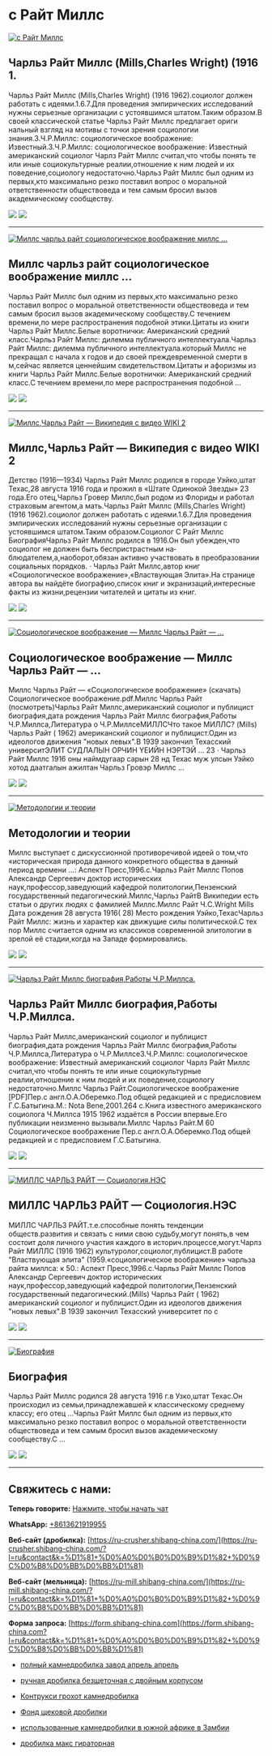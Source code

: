 # с Райт Миллс

<a href="https://swt.shibang-china.com/?l=ru&img&k=%D1%81+%D0%A0%D0%B0%D0%B9%D1%82+%D0%9C%D0%B8%D0%BB%D0%BB%D1%81" target="_blank">![с Райт Миллс](http://static.shibang-china.com/all-800x300/1076.jpg)</a>

## Чарльз Райт Миллс (Mills,Charles Wright) (1916 1.
Чарльз Райт Миллс (Mills,Charles Wright) (1916 1962).социолог должен работать с идеями.1.6.7.Для проведения эмпирических исследований нужны серьезные организации с устоявшимся штатом.Таким образом.В своей классической статье Чарльз Райт Миллс предлагает ориги нальный взгляд на мотивы с точки зрения социологии знания.3.Ч.Р.Миллс: социологическое воображение: Известный.3.Ч.Р.Миллс: социологическое воображение: Известный американский социолог Чарлз Райт Миллс считал,что чтобы понять те или иные социокультурные реалии,отношение к ним людей и их поведение,социологу недостаточно.Чарльз Райт Миллс был одним из первых,кто максимально резко поставил вопрос о моральной ответственности обществоведа и тем самым бросил вызов академическому сообществу.


<a href="https://whatsapp.shibangsoft.com/WhatsApp.php" target="_blank" title="WhatsApp">![](http://static.shibang-china.com/icon/whatsapp.png)</a> <a href="https://swt.shibang-china.com/?l=ru&icon&k=%D1%81+%D0%A0%D0%B0%D0%B9%D1%82+%D0%9C%D0%B8%D0%BB%D0%BB%D1%81" target="_blank">![](http://static.shibang-china.com/icon/chat-ru.png)</a>

---

<a href="https://swt.shibang-china.com/?l=ru&img&k=%D1%81+%D0%A0%D0%B0%D0%B9%D1%82+%D0%9C%D0%B8%D0%BB%D0%BB%D1%81" target="_blank">![Миллс чарльз райт социологическое воображение миллс …](http://static.shibang-china.com/all-800x300/1420.jpg)</a>

## Миллс чарльз райт социологическое воображение миллс …
Чарльз Райт Миллс был одним из первых,кто максимально резко поставил вопрос о моральной ответственности обществоведа и тем самым бросил вызов академическому сообществу.С течением времени,по мере распространения подобной этики.Цитаты из книги Чарльз Райт Миллс.Белые воротнички: Американский средний класс.Чарльз Райт Миллс: дилемма публичного интеллектуала.Чарльз Райт Миллс: дилемма публичного интеллектуала.который Миллс не прекращал с начала х годов и до своей преждевременной смерти в м,сейчас является ценнейшим свидетельством.Цитаты и афоризмы из книги Чарльз Райт Миллс.Белые воротнички: Американский средний класс.С течением времени,по мере распространения подобной …


<a href="https://whatsapp.shibangsoft.com/WhatsApp.php" target="_blank" title="WhatsApp">![](http://static.shibang-china.com/icon/whatsapp.png)</a> <a href="https://swt.shibang-china.com/?l=ru&icon&k=%D1%81+%D0%A0%D0%B0%D0%B9%D1%82+%D0%9C%D0%B8%D0%BB%D0%BB%D1%81" target="_blank">![](http://static.shibang-china.com/icon/chat-ru.png)</a>

---

<a href="https://swt.shibang-china.com/?l=ru&img&k=%D1%81+%D0%A0%D0%B0%D0%B9%D1%82+%D0%9C%D0%B8%D0%BB%D0%BB%D1%81" target="_blank">![Миллс,Чарльз Райт — Википедия с видео WIKI 2](http://static.shibang-china.com/all-800x300/1493.jpg)</a>

## Миллс,Чарльз Райт — Википедия с видео WIKI 2
Детство (1916—1934) Чарльз Райт Миллс родился в городе Уэйко,штат Техас,28 августа 1916 года и прожил в &#171;Штате Одинокой Звезды&#187; 23 года.Его отец,Чарльз Гровер Миллс,был родом из Флориды и работал страховым агентом,а мать.Чарльз Райт Миллс (Mills,Charles Wright) (1916 1962).социолог должен работать с идеями.1.6.7.Для проведения эмпирических исследований нужны серьезные организации с устоявшимся штатом.Таким образом.Социолог C Райт Миллс БиографияЧарльз Райт Миллс родился в 1916.Он был убежден,что социолог не должен быть беспристрастным на&#173;блюдателем,а,наоборот,обязан активно участвовать в преобразо&#173;вании социальных порядков.&nbsp;&#0183;&#32;Чарльз Райт Миллс,автор книг &#171;Социологическое воображение&#187;,&#171;Властвующая Элита&#187;.На странице автора вы найдёте биографию,список книг и экранизаций,интересные факты из жизни,рецензии читателей и цитаты из книг.


<a href="https://whatsapp.shibangsoft.com/WhatsApp.php" target="_blank" title="WhatsApp">![](http://static.shibang-china.com/icon/whatsapp.png)</a> <a href="https://swt.shibang-china.com/?l=ru&icon&k=%D1%81+%D0%A0%D0%B0%D0%B9%D1%82+%D0%9C%D0%B8%D0%BB%D0%BB%D1%81" target="_blank">![](http://static.shibang-china.com/icon/chat-ru.png)</a>

---

<a href="https://swt.shibang-china.com/?l=ru&img&k=%D1%81+%D0%A0%D0%B0%D0%B9%D1%82+%D0%9C%D0%B8%D0%BB%D0%BB%D1%81" target="_blank">![Социологическое воображение — Миллс Чарльз Райт — …](http://static.shibang-china.com/all-800x300/622.jpg)</a>

## Социологическое воображение — Миллс Чарльз Райт — …
Миллс Чарльз Райт — &#171;Социологическое воображение&#187; (скачать) Социологическое воображение.pdf.Миллс Чарльз Райт (посмотреть)Чарльз Райт Миллс,американский социолог и публицист биография,дата рождения Чарльз Райт Миллс биография,Работы Ч.Р.Миллса,Литература о Ч.Р.МиллсеМИЛЛСЧто такое МИЛЛС? (Mills) Чарльз Райт ( 1962) американский социолог и публицист.Один из идеологов движения &quot;новых левых&quot;.В 1939 закончил Техасский университЭЛИТ СУДЛАЛЫН ОРЧИН ҮЕИЙН НЭРТЭЙ … 23 &#183; Чарльз Райт Миллс 1916 оны наймдугаар сарын 28 нд Техас муж улсын Уэйко хотод даатгалын ажилтан Чарльз Гровэр Миллс …


<a href="https://whatsapp.shibangsoft.com/WhatsApp.php" target="_blank" title="WhatsApp">![](http://static.shibang-china.com/icon/whatsapp.png)</a> <a href="https://swt.shibang-china.com/?l=ru&icon&k=%D1%81+%D0%A0%D0%B0%D0%B9%D1%82+%D0%9C%D0%B8%D0%BB%D0%BB%D1%81" target="_blank">![](http://static.shibang-china.com/icon/chat-ru.png)</a>

---

<a href="https://swt.shibang-china.com/?l=ru&img&k=%D1%81+%D0%A0%D0%B0%D0%B9%D1%82+%D0%9C%D0%B8%D0%BB%D0%BB%D1%81" target="_blank">![Методологии и теории](http://static.shibang-china.com/all-800x300/1243.jpg)</a>

## Методологии и теории
Миллс выступает с дискуссионной противоречивой идеей о том,что &#171;историческая природа данного конкретного об&#173;щества в данный период времени …: Аспект Пресс,1996.с.Чарльз Райт Миллс Попов Александр Сергеевич доктор исторических наук,профессор,заведующий кафедрой политологии,Пензенский государственный педагогический.Миллс,Чарльз РайтВ Википедии есть статьи о других людях с фамилией Миллс.Миллс Райт Ч.C.Wright Mills Дата рождения 28 августа 1916( 28) Место рождения Уэйко,ТехасЧарльз Райт Миллс: жизнь и характер как движущие силы политической.С тех пор Миллс считается одним из классиков современной элитологии в зрелой её стадии,когда на Западе формировались.


<a href="https://whatsapp.shibangsoft.com/WhatsApp.php" target="_blank" title="WhatsApp">![](http://static.shibang-china.com/icon/whatsapp.png)</a> <a href="https://swt.shibang-china.com/?l=ru&icon&k=%D1%81+%D0%A0%D0%B0%D0%B9%D1%82+%D0%9C%D0%B8%D0%BB%D0%BB%D1%81" target="_blank">![](http://static.shibang-china.com/icon/chat-ru.png)</a>

---

<a href="https://swt.shibang-china.com/?l=ru&img&k=%D1%81+%D0%A0%D0%B0%D0%B9%D1%82+%D0%9C%D0%B8%D0%BB%D0%BB%D1%81" target="_blank">![Чарльз Райт Миллс биография,Работы Ч.Р.Миллса.](http://static.shibang-china.com/all-800x300/1180.jpg)</a>

## Чарльз Райт Миллс биография,Работы Ч.Р.Миллса.
Чарльз Райт Миллс,американский социолог и публицист биография,дата рождения Чарльз Райт Миллс биография,Работы Ч.Р.Миллса,Литература о Ч.Р.Миллсе3.Ч.Р.Миллс: социологическое воображение: Известный американский социолог Чарлз Райт Миллс считал,что чтобы понять те или иные социокультурные реалии,отношение к ним людей и их поведение,социологу недостаточно.Миллс Чарльз Райт.Социологическое воображение [PDF]Пер.с англ.О.А.Оберемко.Под общей редакцией и с предисловием Г.С.Батыгина.М.: Nota Bene,2001.264 с.Книга известного американского социолога Ч.Миллса 1915 1962 издаётся в России впервые.Его публикации неизменно вызывали.Миллс Чарльз Райт.М 60 Социологическое воображение Пер.с англ.О.А.Оберемко.Под общей редакцией и с предисловием Г.С.Батыгина.


<a href="https://whatsapp.shibangsoft.com/WhatsApp.php" target="_blank" title="WhatsApp">![](http://static.shibang-china.com/icon/whatsapp.png)</a> <a href="https://swt.shibang-china.com/?l=ru&icon&k=%D1%81+%D0%A0%D0%B0%D0%B9%D1%82+%D0%9C%D0%B8%D0%BB%D0%BB%D1%81" target="_blank">![](http://static.shibang-china.com/icon/chat-ru.png)</a>

---

<a href="https://swt.shibang-china.com/?l=ru&img&k=%D1%81+%D0%A0%D0%B0%D0%B9%D1%82+%D0%9C%D0%B8%D0%BB%D0%BB%D1%81" target="_blank">![МИЛЛС ЧАРЛЬЗ РАЙТ — Социология.НЭС](http://static.shibang-china.com/all-800x300/445.jpg)</a>

## МИЛЛС ЧАРЛЬЗ РАЙТ — Социология.НЭС
МИЛЛС ЧАРЛЬЗ РАЙТ.т.е.способные понять тенденции обществ.развития и связать с ними свою судьбу,могут понять,в чем состоит доля личного участия каждого в историч.процессе,могут.Чарлз Райт МИЛЛС (1916 1962) культуролог,социолог,публицист.В работе &quot;Властвующая элита&quot; (1959.&#171;социологическое воображение&#187; чарльза райта миллса: к 50.: Аспект Пресс,1996.с.Чарльз Райт Миллс Попов Александр Сергеевич доктор исторических наук,профессор,заведующий кафедрой политологии,Пензенский государственный педагогический.(Mills) Чарльз Райт ( 1962) американский социолог и публицист.Один из идеологов движения &quot;новых левых&quot;.В 1939 закончил Техасский университет по с


<a href="https://whatsapp.shibangsoft.com/WhatsApp.php" target="_blank" title="WhatsApp">![](http://static.shibang-china.com/icon/whatsapp.png)</a> <a href="https://swt.shibang-china.com/?l=ru&icon&k=%D1%81+%D0%A0%D0%B0%D0%B9%D1%82+%D0%9C%D0%B8%D0%BB%D0%BB%D1%81" target="_blank">![](http://static.shibang-china.com/icon/chat-ru.png)</a>

---

<a href="https://swt.shibang-china.com/?l=ru&img&k=%D1%81+%D0%A0%D0%B0%D0%B9%D1%82+%D0%9C%D0%B8%D0%BB%D0%BB%D1%81" target="_blank">![Биография](http://static.shibang-china.com/all-800x300/1490.jpg)</a>

## Биография
Чарльз Райт Миллс родился 28 августа 1916 г.в Узко,штат Техас.Он происходил из се&#173;мьи,принадлежавшей к классическому среднему классу; его отец …Чарльз Райт Миллс был одним из первых,кто максимально резко поставил вопрос о моральной ответственности обществоведа и тем самым бросил вы&#173;зов академическому сообществу.С …

<a href="https://whatsapp.shibangsoft.com/WhatsApp.php" target="_blank" title="WhatsApp">![](http://static.shibang-china.com/icon/whatsapp.png)</a> <a href="https://swt.shibang-china.com/?l=ru&icon&k=%D1%81+%D0%A0%D0%B0%D0%B9%D1%82+%D0%9C%D0%B8%D0%BB%D0%BB%D1%81" target="_blank">![](http://static.shibang-china.com/icon/chat-ru.png)</a>

---
## Свяжитесь с нами:

**Теперь говорите:** [Нажмите, чтобы начать чат](https://swt.shibang-china.com?l=ru&contact&k=%D1%81+%D0%A0%D0%B0%D0%B9%D1%82+%D0%9C%D0%B8%D0%BB%D0%BB%D1%81)

**WhatsApp:**  [+8613621919955](https://whatsapp.shibangsoft.com/WhatsApp.php)

**Веб-сайт (дробилка):** [https://ru-crusher.shibang-china.com/](https://ru-crusher.shibang-china.com/?l=ru&contact&k=%D1%81+%D0%A0%D0%B0%D0%B9%D1%82+%D0%9C%D0%B8%D0%BB%D0%BB%D1%81)

**Веб-сайт (мельница):** [https://ru-mill.shibang-china.com/](https://ru-mill.shibang-china.com/?l=ru&contact&k=%D1%81+%D0%A0%D0%B0%D0%B9%D1%82+%D0%9C%D0%B8%D0%BB%D0%BB%D1%81)

**Форма запроса:** [https://form.shibang-china.com](https://form.shibang-china.com?l=ru&contact&k=%D1%81+%D0%A0%D0%B0%D0%B9%D1%82+%D0%9C%D0%B8%D0%BB%D0%BB%D1%81)

* [полный камнедробилка завод апрель апрель](../123/%D0%BF%D0%BE%D0%BB%D0%BD%D1%8B%D0%B9%20%D0%BA%D0%B0%D0%BC%D0%BD%D0%B5%D0%B4%D1%80%D0%BE%D0%B1%D0%B8%D0%BB%D0%BA%D0%B0%20%D0%B7%D0%B0%D0%B2%D0%BE%D0%B4%20%D0%B0%D0%BF%D1%80%D0%B5%D0%BB%D1%8C%20%D0%B0%D0%BF%D1%80%D0%B5%D0%BB%D1%8C.md)

* [ручная дробилка безщеточная с двойным корпусом](../125/%D1%80%D1%83%D1%87%D0%BD%D0%B0%D1%8F%20%D0%B4%D1%80%D0%BE%D0%B1%D0%B8%D0%BB%D0%BA%D0%B0%20%D0%B1%D0%B5%D0%B7%D1%89%D0%B5%D1%82%D0%BE%D1%87%D0%BD%D0%B0%D1%8F%20%D1%81%20%D0%B4%D0%B2%D0%BE%D0%B9%D0%BD%D1%8B%D0%BC%20%D0%BA%D0%BE%D1%80%D0%BF%D1%83%D1%81%D0%BE%D0%BC.md)

* [Контрукси грохот камнедробилка](../122/%D0%9A%D0%BE%D0%BD%D1%82%D1%80%D1%83%D0%BA%D1%81%D0%B8%20%D0%B3%D1%80%D0%BE%D1%85%D0%BE%D1%82%20%D0%BA%D0%B0%D0%BC%D0%BD%D0%B5%D0%B4%D1%80%D0%BE%D0%B1%D0%B8%D0%BB%D0%BA%D0%B0.md)

* [Фонд щековой дробилки](../123/%D0%A4%D0%BE%D0%BD%D0%B4%20%D1%89%D0%B5%D0%BA%D0%BE%D0%B2%D0%BE%D0%B9%20%D0%B4%D1%80%D0%BE%D0%B1%D0%B8%D0%BB%D0%BA%D0%B8.md)

* [использованные камнедробилки в южной африке в Замбии](../122/%D0%B8%D1%81%D0%BF%D0%BE%D0%BB%D1%8C%D0%B7%D0%BE%D0%B2%D0%B0%D0%BD%D0%BD%D1%8B%D0%B5%20%D0%BA%D0%B0%D0%BC%D0%BD%D0%B5%D0%B4%D1%80%D0%BE%D0%B1%D0%B8%D0%BB%D0%BA%D0%B8%20%D0%B2%20%D1%8E%D0%B6%D0%BD%D0%BE%D0%B9%20%D0%B0%D1%84%D1%80%D0%B8%D0%BA%D0%B5%20%D0%B2%20%D0%97%D0%B0%D0%BC%D0%B1%D0%B8%D0%B8.md)

* [дробилка макс гираторная](../122/%D0%B4%D1%80%D0%BE%D0%B1%D0%B8%D0%BB%D0%BA%D0%B0%20%D0%BC%D0%B0%D0%BA%D1%81%20%D0%B3%D0%B8%D1%80%D0%B0%D1%82%D0%BE%D1%80%D0%BD%D0%B0%D1%8F.md)